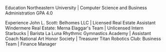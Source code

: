 Education
Northeastern University | Computer Science and Business Administration
GPA 4.0

Experience
John L. Scott: Belhomes LLC | Licensed Real Estate Assistant
Windermere Real Estate: Merna Elaggar's Team | Unlicensed Intern
Starbucks | Barista
La Luna Rhythmic Gymnastics Academy | Assistant Coach
National Art Honor Society | Treasurer
Titan Robotics Club: Business Team | Finance Manager
